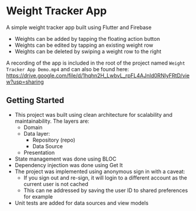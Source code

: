 # Weight Tracker App

A simple weight tracker app built using Flutter and Firebase
- Weights can be added by tapping the floating action button
- Weights can be edited by tapping an existing weight row
- Weights can be deleted by swiping a weight row to the right

A recording of the app is included in the root of the project named `Weight Tracker App Demo.mp4`
and can also be found here: https://drive.google.com/file/d/1hqhn2H_LwbvL_rpFL4AJnId0RNlyFRtD/view?usp=sharing

## Getting Started

- This project was built using clean architecture for scalability and maintainability. The layers are:
  - Domain
  - Data layer:
    - Repository (repo)
    - Data Source
  - Presentation
- State management was done using BLOC
- Dependency injection was done using Get It
- The project was implemented using anonymous sign in with a caveat:
  - If you sign out and re-sign, it will login to a different account as the current user is not cached
  - This can ne addressed by saving the user ID to shared preferences for example
- Unit tests are added for data sources and view models

